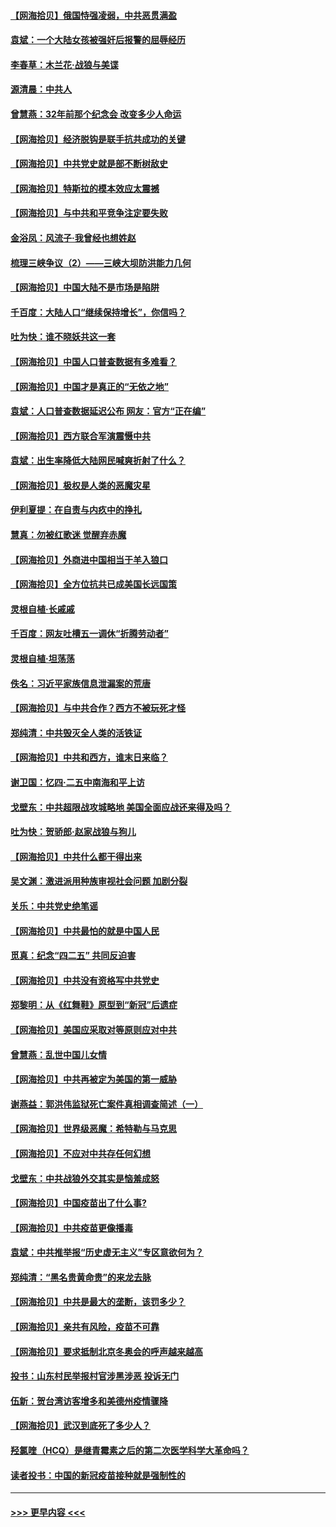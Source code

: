 #### [【网海拾贝】俄国恃强凌弱，中共恶贯满盈](../pages/nsc993/n12936626.md?t=05101951) 
#### [袁斌：一个大陆女孩被强奸后报警的屈辱经历](../pages/nsc993/n12936547.md?t=05101951) 
#### [李春草：木兰花·战狼与美谍](../pages/nsc993/n12935995.md?t=05101951) 
#### [源清晨：中共人](../pages/nsc993/n12935589.md?t=05101951) 
#### [曾慧燕：32年前那个纪念会 改变多少人命运](../pages/nsc993/n12934233.md?t=05101951) 
#### [【网海拾贝】经济脱钩是联手抗共成功的关键](../pages/nsc993/n12934176.md?t=05101951) 
#### [【网海拾贝】中共党史就是部不断树敌史](../pages/nsc993/n12932844.md?t=05101951) 
#### [【网海拾贝】特斯拉的模本效应太震撼](../pages/nsc993/n12925626.md?t=05101951) 
#### [【网海拾贝】与中共和平竞争注定要失败](../pages/nsc993/n12923326.md?t=05101951) 
#### [金浴凤：风流子‧我曾经也想姓赵](../pages/nsc993/n12920911.md?t=05101951) 
#### [梳理三峡争议（2）——三峡大坝防洪能力几何](../pages/nsc993/n12920173.md?t=05101951) 
#### [【网海拾贝】中国大陆不是市场是陷阱](../pages/nsc993/n12920143.md?t=05101951) 
#### [千百度：大陆人口“继续保持增长”，你信吗？](../pages/nsc993/n12918946.md?t=05101951) 
#### [吐为快：谁不晓妖共这一套](../pages/nsc993/n12918941.md?t=05101951) 
#### [【网海拾贝】中国人口普查数据有多难看？](../pages/nsc993/n12917822.md?t=05101951) 
#### [【网海拾贝】中国才是真正的“无依之地”](../pages/nsc993/n12915845.md?t=05101951) 
#### [袁斌：人口普查数据延迟公布 网友：官方“正在编”](../pages/nsc993/n12915748.md?t=05101951) 
#### [【网海拾贝】西方联合军演震慑中共](../pages/nsc993/n12913466.md?t=05101951) 
#### [袁斌：出生率降低大陆网民喊爽折射了什么？](../pages/nsc993/n12913365.md?t=05101951) 
#### [【网海拾贝】极权是人类的恶魔灾星](../pages/nsc993/n12910697.md?t=05101951) 
#### [伊利夏提：在自责与内疚中的挣扎](../pages/nsc993/n12910493.md?t=05101951) 
#### [慧真：勿被红歌迷 觉醒弃赤魔](../pages/nsc993/n12910485.md?t=05101951) 
#### [【网海拾贝】外商进中国相当于羊入狼口](../pages/nsc993/n12908274.md?t=05101951) 
#### [【网海拾贝】全方位抗共已成美国长远国策](../pages/nsc993/n12906878.md?t=05101951) 
#### [灵根自植‧长戚戚](../pages/nsc993/n12905585.md?t=05101951) 
#### [千百度：网友吐槽五一调休“折腾劳动者”](../pages/nsc993/n12905934.md?t=05101951) 
#### [灵根自植‧坦荡荡](../pages/nsc993/n12905562.md?t=05101951) 
#### [佚名：习近平家族信息泄漏案的荒唐](../pages/nsc993/n12904705.md?t=05101951) 
#### [【网海拾贝】与中共合作？西方不被玩死才怪](../pages/nsc993/n12903873.md?t=05101951) 
#### [郑纯清：中共毁灭全人类的活铁证](../pages/nsc993/n12903785.md?t=05101951) 
#### [【网海拾贝】中共和西方，谁末日来临？](../pages/nsc993/n12903482.md?t=05101951) 
#### [谢卫国：忆四‧二五中南海和平上访](../pages/nsc993/n12902192.md?t=05101951) 
#### [戈壁东：中共超限战攻城略地 美国全面应战还来得及吗？](../pages/nsc993/n12902297.md?t=05101951) 
#### [吐为快：贺骄郎‧赵家战狼与狗儿](../pages/nsc993/n12902280.md?t=05101951) 
#### [【网海拾贝】中共什么都干得出来](../pages/nsc993/n12897500.md?t=05101951) 
#### [吴文渊：激进派用种族审视社会问题 加剧分裂](../pages/nsc993/n12893881.md?t=05101951) 
#### [关乐：中共党史绝笔谣](../pages/nsc993/n12897270.md?t=05101951) 
#### [【网海拾贝】中共最怕的就是中国人民](../pages/nsc993/n12894705.md?t=05101951) 
#### [觅真：纪念“四二五” 共同反迫害](../pages/nsc993/n12894553.md?t=05101951) 
#### [【网海拾贝】中共没有资格写中共党史](../pages/nsc993/n12892231.md?t=05101951) 
#### [郑黎明：从《红舞鞋》原型到“新冠”后遗症](../pages/nsc993/n12890469.md?t=05101951) 
#### [【网海拾贝】美国应采取对等原则应对中共](../pages/nsc993/n12889176.md?t=05101951) 
#### [曾慧燕：乱世中国儿女情](../pages/nsc993/n12887931.md?t=05101951) 
#### [【网海拾贝】中共再被定为美国的第一威胁](../pages/nsc993/n12887580.md?t=05101951) 
#### [谢燕益：郭洪伟监狱死亡案件真相调查简述（一）](../pages/nsc993/n12885648.md?t=05101951) 
#### [【网海拾贝】世界级恶魔：希特勒与马克思](../pages/nsc993/n12884062.md?t=05101951) 
#### [【网海拾贝】不应对中共存任何幻想](../pages/nsc993/n12881460.md?t=05101951) 
#### [戈壁东：中共战狼外交其实是恼羞成怒](../pages/nsc993/n12880392.md?t=05101951) 
#### [【网海拾贝】中国疫苗出了什么事?](../pages/nsc993/n12879124.md?t=05101951) 
#### [【网海拾贝】中共疫苗更像播毒](../pages/nsc993/n12876631.md?t=05101951) 
#### [袁斌：中共推举报“历史虚无主义”专区意欲何为？](../pages/nsc993/n12876530.md?t=05101951) 
#### [郑纯清：“黑名贵黄命贵”的来龙去脉](../pages/nsc993/n12875589.md?t=05101951) 
#### [【网海拾贝】中共是最大的垄断，该罚多少？](../pages/nsc993/n12874006.md?t=05101951) 
#### [【网海拾贝】亲共有风险，疫苗不可靠](../pages/nsc993/n12872224.md?t=05101951) 
#### [【网海拾贝】要求抵制北京冬奥会的呼声越来越高](../pages/nsc993/n12868962.md?t=05101951) 
#### [投书：山东村民举报村官涉黑涉恶 投诉无门](../pages/nsc993/n12869726.md?t=05101951) 
#### [伍新：贺台湾访客增多和美德州疫情骤降](../pages/nsc993/n12865651.md?t=05101951) 
#### [【网海拾贝】武汉到底死了多少人？](../pages/nsc993/n12863707.md?t=05101951) 
#### [羟氯喹（HCQ）是继青霉素之后的第二次医学科学大革命吗？](../pages/nsc993/n12638564.md?t=05101951) 
#### [读者投书：中国的新冠疫苗接种就是强制性的](../pages/nsc993/n12859932.md?t=05101951) 

----
#### [ >>> 更早内容 <<< ](../indexes/nsc993-earlier.md)
